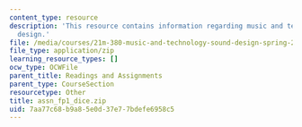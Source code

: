 ```yaml
---
content_type: resource
description: 'This resource contains information regarding music and technology: Sound
  design.'
file: /media/courses/21m-380-music-and-technology-sound-design-spring-2016/7aa77c68b9a85e0d37e77bdefe6958c5_assn_fp1_dice.zip
file_type: application/zip
learning_resource_types: []
ocw_type: OCWFile
parent_title: Readings and Assignments
parent_type: CourseSection
resourcetype: Other
title: assn_fp1_dice.zip
uid: 7aa77c68-b9a8-5e0d-37e7-7bdefe6958c5
---
```

